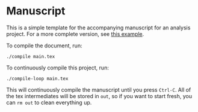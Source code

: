 # Manuscript

This is a simple template for the accompanying manuscript for an analysis
project. For a more complete version, see [this
example](https://github.com/RagsdaleLab/utilities/tree/main/document_templates/latex_article/).

To compile the document, run:

```
./compile main.tex
```

To continuously compile this project, run:

```
./compile-loop main.tex
```

This will continuously compile the manuscript until you press `Ctrl-C`. All of
the tex intermediates will be stored in `out`, so if you want to start fresh,
you can `rm out` to clean everything up.
